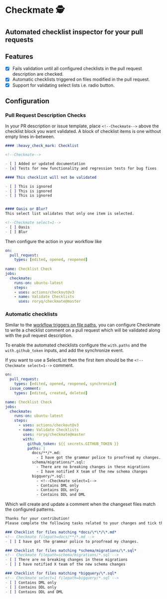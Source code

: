 # Checkmate 🕵️

## Automated checklist inspector for your pull requests

## Features

- [x] Fails validation until all configured checklists in the pull request description are checked.
- [x] Automatic checklists triggered on files modified in the pull request.
- [x] Support for validating select lists i.e. radio button.

## Configuration

### Pull Request Description Checks

In your PR description or issue template, place `<!--Checkmate-->` above the checklist block you want validated. A block of checklist
items is one without empty lines in-between.

```markdown
#### :heavy_check_mark: Checklist

<!--Checkmate-->

- [ ] Added or updated documentation
- [x] Tests for new functionality and regression tests for bug fixes

#### This checklist will not be validated

- [ ] This is ignored
- [ ] This is ignored
- [ ] This is ignored


#### Oasis or Blur?
This select list validates that only one item is selected.

<!--Checkmate select=1-->
- [ ] Oasis
- [ ] Blur

```

Then configure the action in your workflow like

```yaml
on:
  pull_request:
    types: [edited, opened, reopened]
    
name: Checklist Check
jobs:
  checkmate:
    runs-on: ubuntu-latest
    steps:
    - uses: actions/checkout@v3
    - name: Validate Checklists
      uses: roryq/checkmate@master
```

### Automatic checklists

Similar to the [workflow triggers on file paths](https://docs.github.com/en/actions/using-workflows/workflow-syntax-for-github-actions#example-including-paths), 
you can configure Checkmate to write a checklist comment on a pull request which will be validated along with the
pull request description.

To enable the automated checklists configure the `with.paths` and the `with.github_token` inputs, and add the synchronize event.

If you want to use a SelectList then the first item should be the `<!--Checkmate select=1-->` comment.

```yaml
on:
  pull_request:
    types: [edited, opened, reopened, synchronize]
  issue_comment:
    types: [edited, created, deleted]

name: Checklist Check
jobs:
  checkmate:
    runs-on: ubuntu-latest
    steps:
      - uses: actions/checkout@v3
      - name: Validate Checklists
        uses: roryq/checkmate@master
        with:
          github_token: ${{ secrets.GITHUB_TOKEN }}
          paths: |
            docs/**/*.md:
              - I have got the grammar police to proofread my changes.
            schema/migrations/*.sql:
              - There are no breaking changes in these migrations
              - I have notified X team of the new schema changes
            bigquery/*.sql:
              - <!--Checkmate select=1-->
              - Contains DML only
              - Contains DDL only
              - Contains DDL and DML
```

Which will create and update a comment when the changeset files match the configured patterns.


```markdown
Thanks for your contribution!
Please complete the following tasks related to your changes and tick the checklists when complete.

### Checklist for files matching *docs/\*\*/\*.md*
<!-- Checkmate filepath=docs/**/*.md -->
- [ ] I have got the grammar police to proofread my changes.

### Checklist for files matching *schema/migrations/\*.sql*
<!-- Checkmate filepath=schema/migrations/*.sql -->
- [ ] There are no breaking changes in these migrations
- [ ] I have notified X team of the new schema changes

### Checklist for files matching *bigquery/\*.sql*
<!-- Checkmate select=1 filepath=bigquery/*.sql -->
- [ ] Contains DML only
- [ ] Contains DDL only
- [ ] Contains DDL and DML
```
